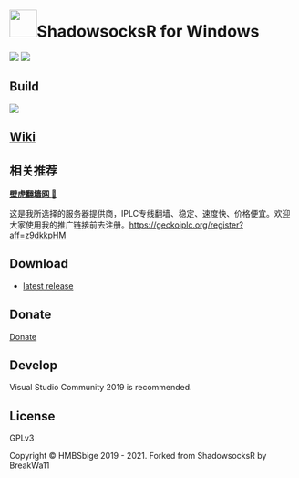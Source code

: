 <img src="shadowsocks-csharp/Resources/ssw128.png" width="48"/>ShadowsocksR for Windows
=======================

[![](https://img.shields.io/badge/Channel-blue?label=Telegram&logo=telegram)](https://t.me/ShadowsocksR_Windows)
[![](https://img.shields.io/badge/Group-green?label=Telegram&logo=telegram)](https://t.me/joinchat/Gn-Aa0-j4HcpdBaW-Iv8Sw)

## Build

[![](https://github.com/HMBSbige/ShadowsocksR-Windows/workflows/CI/badge.svg)](https://github.com/HMBSbige/ShadowsocksR-Windows/actions)

## [Wiki](https://github.com/HMBSbige/ShadowsocksR-Windows/wiki)

## 相关推荐

[**壁虎翻墙网 :100:**](https://geckoiplc.org/register?aff=z9dkkpHM)

这是我所选择的服务器提供商，IPLC专线翻墙、稳定、速度快、价格便宜。欢迎大家使用我的推广链接前去注册。https://geckoiplc.org/register?aff=z9dkkpHM

## Download

* [latest release]

## Donate
[Donate](./pic/wechat.jpg)

## Develop

Visual Studio Community 2019 is recommended.

## License

GPLv3

Copyright © HMBSbige 2019 - 2021. Forked from ShadowsocksR by BreakWa11

[latest release]: https://github.com/HMBSbige/ShadowsocksR-Windows/releases
